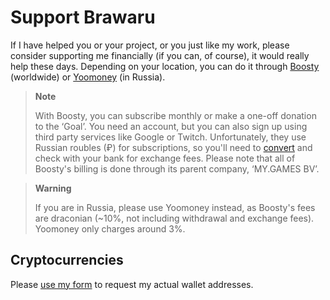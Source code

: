 # Support Brawaru

If I have helped you or your project, or you just like my work, please
consider supporting me financially (if you can, of course), it would really
help these days. Depending on your location, you can do it through
[Boosty][boosty] (worldwide) or [Yoomoney][yoomoney] (in Russia).

> **Note**
> 
> With Boosty, you can subscribe monthly or make a one-off donation to the 
> ‘Goal’. You need an account, but you can also sign up using third party
> services like Google or Twitch. Unfortunately, they use Russian roubles
> (₽) for subscriptions, so you'll need to [convert][conv] and check with
> your bank for exchange fees. Please note that all of Boosty's billing is
> done through its parent company, ‘MY.GAMES BV’.

> **Warning**
>
> If you are in Russia, please use Yoomoney instead, as Boosty's fees are
> draconian (~10%, not including withdrawal and exchange fees). Yoomoney only
> charges around 3%.

## Cryptocurrencies

Please [use my form][crypto] to request my actual wallet addresses.

[boosty]: https://boosty.to/brawaru
[yoomoney]: https://yoomoney.ru/to/410014746904198
[conv]: https://www.google.com/search?q=usd%20to%20rub
[crypto]: https://forms.gle/rFmLBGCrahspENZVA
